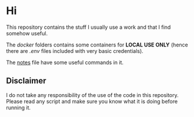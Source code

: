 # Hi

This repository contains the stuff I usually use a work and that I find somehow useful.

The *docker* folders contains some containers for **LOCAL USE ONLY** (hence there are *.env* files included with very basic credentials).

The [notes](notes.md) file have some useful commands in it.

## Disclaimer

I do not take any responsibility of the use of the code in this repository. Please read any script and make sure you know what it is doing before running it.